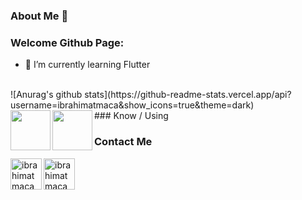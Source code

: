 ### About Me 👋

<!--
**ibrahimatmaca/ibrahimatmaca** is a ✨ _special_ ✨ repository because its `README.md` (this file) appears on your GitHub profile.
-->
### Welcome Github Page:

- 🌱 I’m currently learning Flutter 

<br/>
![Anurag's github stats](https://github-readme-stats.vercel.app/api?username=ibrahimatmaca&show_icons=true&theme=dark)
<br/>
### Know / Using
<img align = "left" width = "64px" src="https://cdn.icon-icons.com/icons2/2107/PNG/512/file_type_flutter_icon_130599.png"/>
<img align = "left" width = "64px" src="https://cdn4.iconfinder.com/data/icons/logos-brands-5/24/unity-512.png"/>

<br/>

### Contact Me
[<img align = "left" alt="ibrahimatmaca" width = "50px" src="https://image.flaticon.com/icons/png/512/61/61109.png"/>][LinkedIn]
[<img align = "left" alt="ibrahimatmaca" width = "50px" src="https://upload.wikimedia.org/wikipedia/commons/thumb/a/a5/Instagram_icon.png/600px-Instagram_icon.png"/>][Instagram]
<br/>


[LinkedIn]: https://www.linkedin.com/in/ibrahimatmaca/
[Instagram]: https://www.instagram.com/in/ibrahimatmaca61/
